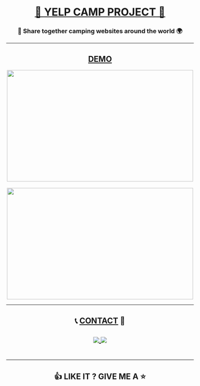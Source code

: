 <h1 align="center"><a href="https://yelp--camp--project.herokuapp.com/"> 🤠 <ins>YELP CAMP PROJECT</ins> 🧭 </a> </h1>

<h3 align="center"> 🤝 Share together camping websites around the world 🌍 </h3>

<hr />

<h2 align="center"><ins>DEMO</ins></h2>

<p align="center">
 
<img align="center" width="500" height="300" src="https://github.com/urlsab/YelpCamp-project/assets/77020927/404056d7-47e2-473a-bd54-25a8c144ad30"/>
<br />
<br />
<img align="center" width="500" height="300" src="https://github.com/urlsab/YelpCamp-project/assets/77020927/8105dabc-1a4f-4fed-95c1-063eeb3f29ce"/>

</p>

<hr />

<h2 align="center">📞 <ins>CONTACT</ins> 📧

<br />
<br />

   <a align="center" href="mailto:yairsabag213@gmail.com">
      <img align="center"  src="https://skillicons.dev/icons?i=gmail"/>
 </a>
 
  <a href="https://linkedin.com/in/uriel-sabag">
     <img align="center"  src="https://skillicons.dev/icons?i=linkedin"/>
  </a>

  <br />
  <br />
 
</h2>

<hr />

<h2 align="center"> 👍 LIKE IT ? GIVE ME A ⭐</h2>
